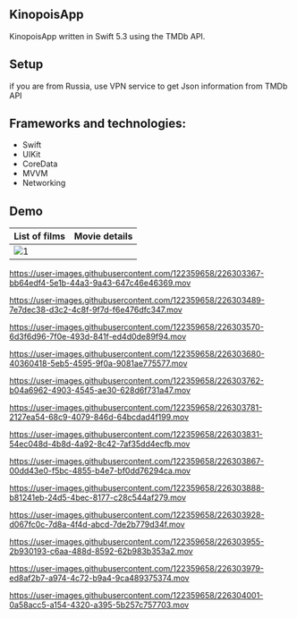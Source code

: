 ## KinopoisApp
KinopoisApp written in Swift 5.3 using the TMDb API.

## Setup
if you are from Russia, use VPN service to get Json information from TMDb API

## Frameworks and technologies:

- Swift
- UIKit
- CoreData
- MVVM
- Networking

## Demo
| List of films | Movie details |
| --- | --- |
| ![1](https://user-images.githubusercontent.com/122359658/226303069-3a0319ed-f53e-4190-96ab-471182bb3a16.gif)|

https://user-images.githubusercontent.com/122359658/226303367-bb64edf4-5e1b-44a3-9a43-647c46e46369.mov

https://user-images.githubusercontent.com/122359658/226303489-7e7dec38-d3c2-4c8f-9f7d-f6e476dfc347.mov

https://user-images.githubusercontent.com/122359658/226303570-6d3f6d96-7f0e-493d-841f-ed4d0de89f94.mov

https://user-images.githubusercontent.com/122359658/226303680-40360418-5eb5-4595-9f0a-9081ae775577.mov

https://user-images.githubusercontent.com/122359658/226303762-b04a6962-4903-4545-ae30-628d6f731a47.mov

https://user-images.githubusercontent.com/122359658/226303781-2127ea54-68c9-4079-846d-64bcdad4f199.mov

https://user-images.githubusercontent.com/122359658/226303831-54ec048d-4b8d-4a92-8c42-7af35dd4ecfb.mov

https://user-images.githubusercontent.com/122359658/226303867-00dd43e0-f5bc-4855-b4e7-bf0dd76294ca.mov

https://user-images.githubusercontent.com/122359658/226303888-b81241eb-24d5-4bec-8177-c28c544af279.mov

https://user-images.githubusercontent.com/122359658/226303928-d067fc0c-7d8a-4f4d-abcd-7de2b779d34f.mov

https://user-images.githubusercontent.com/122359658/226303955-2b930193-c6aa-488d-8592-62b983b353a2.mov

https://user-images.githubusercontent.com/122359658/226303979-ed8af2b7-a974-4c72-b9a4-9ca489375374.mov

https://user-images.githubusercontent.com/122359658/226304001-0a58acc5-a154-4320-a395-5b257c757703.mov

